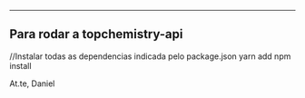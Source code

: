 ------------------------------
Para rodar a topchemistry-api
------------------------------

//Instalar todas as dependencias indicada pelo package.json
yarn add
npm install

At.te,
Daniel